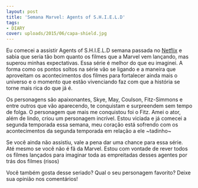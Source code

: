 ```yaml
---
layout: post
title: 'Semana Marvel: Agents of S.H.I.E.L.D'
tags:
- DIARY
cover: uploads/2015/06/capa-shield.jpg
---
```


Eu comecei a assistir Agents of S.H.I.E.L.D semana passada no <a href="http://www.netflix.com/">Netflix</a> e sabia que seria tão bom quanto os filmes que a Marvel vem lançando, mas superou minhas expectativas. Essa série é melhor do que eu imaginei. A forma como os pontos soltos na série vão se ligando e a maneira que aproveitam os acontecimentos dos filmes para fortalecer ainda mais o universo e o momento que estão vivenciando faz com que a história se torne mais rica do que já é.

Os personagens são apaixonantes, Skye, May, Coulson, Fitz-Simmons e entre outros que vão aparecendo, te conquistam e surpreendem sem tempo de folga. O personagem que mais me conquistou foi o Fitz. Amei o ator, além de lindo, criou um personagem incrível. Estou viciada e já comecei a segunda temporada essa semana, meu coração está sofrendo com os acontecimentos da segunda temporada em relação a ele ~tadinho~

Se você ainda não assistiu, vale a pena dar uma chance para essa série. Até mesmo se você não é fã da Marvel. Estou com vontade de rever todos os filmes lançados para imaginar toda as empreitadas desses agentes por trás dos filmes (risos)

Você também gosta desse seriado? Qual o seu personagem favorito? Deixe sua opinião nos comentários!
